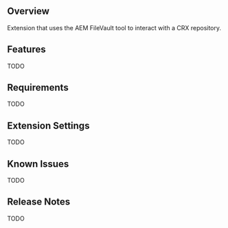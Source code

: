 ## Overview

Extension that uses the AEM FileVault tool to interact with a CRX repository.

## Features

TODO

## Requirements

TODO

## Extension Settings

TODO

## Known Issues

TODO

## Release Notes

TODO
